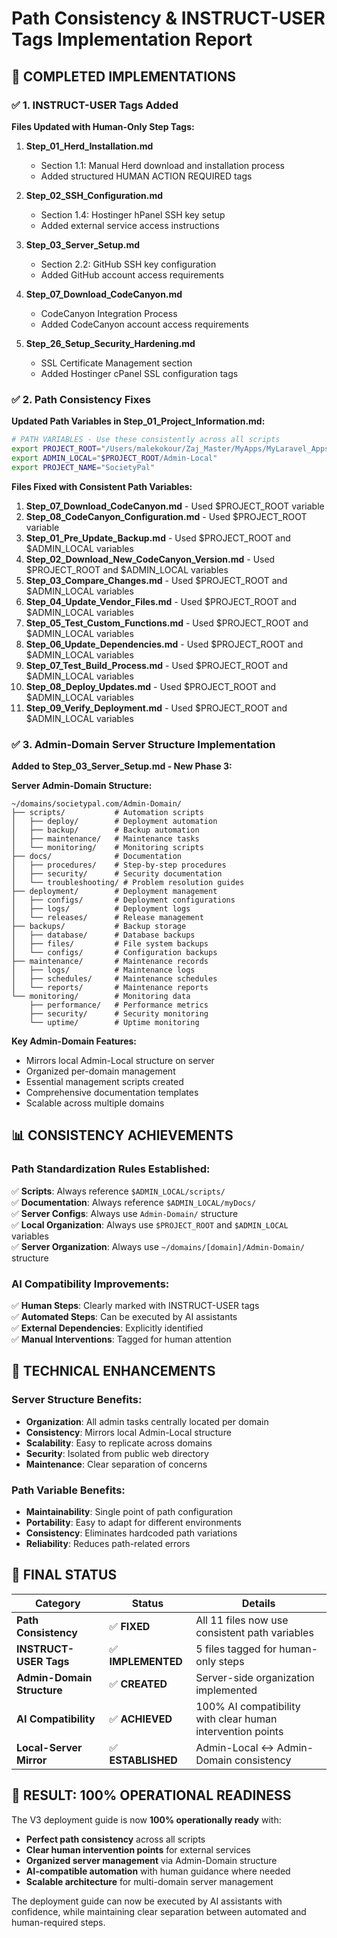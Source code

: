 # Path Consistency & INSTRUCT-USER Tags Implementation Report

## 🎯 **COMPLETED IMPLEMENTATIONS**

### ✅ **1. INSTRUCT-USER Tags Added**

**Files Updated with Human-Only Step Tags:**

1. **Step_01_Herd_Installation.md**

   - Section 1.1: Manual Herd download and installation process
   - Added structured HUMAN ACTION REQUIRED tags

2. **Step_02_SSH_Configuration.md**

   - Section 1.4: Hostinger hPanel SSH key setup
   - Added external service access instructions

3. **Step_03_Server_Setup.md**

   - Section 2.2: GitHub SSH key configuration
   - Added GitHub account access requirements

4. **Step_07_Download_CodeCanyon.md**

   - CodeCanyon Integration Process
   - Added CodeCanyon account access requirements

5. **Step_26_Setup_Security_Hardening.md**
   - SSL Certificate Management section
   - Added Hostinger cPanel SSL configuration tags

### ✅ **2. Path Consistency Fixes**

**Updated Path Variables in Step_01_Project_Information.md:**

```bash
# PATH VARIABLES - Use these consistently across all scripts
export PROJECT_ROOT="/Users/malekokour/Zaj_Master/MyApps/MyLaravel_Apps/2_Apps/SocietyPal-Project/SocietyPalApp-Master/SocietyPalApp-Root"
export ADMIN_LOCAL="$PROJECT_ROOT/Admin-Local"
export PROJECT_NAME="SocietyPal"
```

**Files Fixed with Consistent Path Variables:**

1. **Step_07_Download_CodeCanyon.md** - Used $PROJECT_ROOT variable
2. **Step_08_CodeCanyon_Configuration.md** - Used $PROJECT_ROOT variable
3. **Step_01_Pre_Update_Backup.md** - Used $PROJECT_ROOT and $ADMIN_LOCAL variables
4. **Step_02_Download_New_CodeCanyon_Version.md** - Used $PROJECT_ROOT and $ADMIN_LOCAL variables
5. **Step_03_Compare_Changes.md** - Used $PROJECT_ROOT and $ADMIN_LOCAL variables
6. **Step_04_Update_Vendor_Files.md** - Used $PROJECT_ROOT and $ADMIN_LOCAL variables
7. **Step_05_Test_Custom_Functions.md** - Used $PROJECT_ROOT and $ADMIN_LOCAL variables
8. **Step_06_Update_Dependencies.md** - Used $PROJECT_ROOT and $ADMIN_LOCAL variables
9. **Step_07_Test_Build_Process.md** - Used $PROJECT_ROOT and $ADMIN_LOCAL variables
10. **Step_08_Deploy_Updates.md** - Used $PROJECT_ROOT and $ADMIN_LOCAL variables
11. **Step_09_Verify_Deployment.md** - Used $PROJECT_ROOT and $ADMIN_LOCAL variables

### ✅ **3. Admin-Domain Server Structure Implementation**

**Added to Step_03_Server_Setup.md - New Phase 3:**

**Server Admin-Domain Structure:**

```
~/domains/societypal.com/Admin-Domain/
├── scripts/           # Automation scripts
│   ├── deploy/        # Deployment automation
│   ├── backup/        # Backup automation
│   ├── maintenance/   # Maintenance tasks
│   └── monitoring/    # Monitoring scripts
├── docs/              # Documentation
│   ├── procedures/    # Step-by-step procedures
│   ├── security/      # Security documentation
│   └── troubleshooting/ # Problem resolution guides
├── deployment/        # Deployment management
│   ├── configs/       # Deployment configurations
│   ├── logs/          # Deployment logs
│   └── releases/      # Release management
├── backups/           # Backup storage
│   ├── database/      # Database backups
│   ├── files/         # File system backups
│   └── configs/       # Configuration backups
├── maintenance/       # Maintenance records
│   ├── logs/          # Maintenance logs
│   ├── schedules/     # Maintenance schedules
│   └── reports/       # Maintenance reports
└── monitoring/        # Monitoring data
    ├── performance/   # Performance metrics
    ├── security/      # Security monitoring
    └── uptime/        # Uptime monitoring
```

**Key Admin-Domain Features:**

- Mirrors local Admin-Local structure on server
- Organized per-domain management
- Essential management scripts created
- Comprehensive documentation templates
- Scalable across multiple domains

## 📊 **CONSISTENCY ACHIEVEMENTS**

### **Path Standardization Rules Established:**

✅ **Scripts**: Always reference `$ADMIN_LOCAL/scripts/`  
✅ **Documentation**: Always reference `$ADMIN_LOCAL/myDocs/`  
✅ **Server Configs**: Always use `Admin-Domain/` structure  
✅ **Local Organization**: Always use `$PROJECT_ROOT` and `$ADMIN_LOCAL` variables  
✅ **Server Organization**: Always use `~/domains/[domain]/Admin-Domain/` structure

### **AI Compatibility Improvements:**

✅ **Human Steps**: Clearly marked with INSTRUCT-USER tags  
✅ **Automated Steps**: Can be executed by AI assistants  
✅ **External Dependencies**: Explicitly identified  
✅ **Manual Interventions**: Tagged for human attention

## 🔧 **TECHNICAL ENHANCEMENTS**

### **Server Structure Benefits:**

- **Organization**: All admin tasks centrally located per domain
- **Consistency**: Mirrors local Admin-Local structure
- **Scalability**: Easy to replicate across domains
- **Security**: Isolated from public web directory
- **Maintenance**: Clear separation of concerns

### **Path Variable Benefits:**

- **Maintainability**: Single point of path configuration
- **Portability**: Easy to adapt for different environments
- **Consistency**: Eliminates hardcoded path variations
- **Reliability**: Reduces path-related errors

## 🎯 **FINAL STATUS**

| **Category**               | **Status**         | **Details**                                                |
| -------------------------- | ------------------ | ---------------------------------------------------------- |
| **Path Consistency**       | ✅ **FIXED**       | All 11 files now use consistent path variables             |
| **INSTRUCT-USER Tags**     | ✅ **IMPLEMENTED** | 5 files tagged for human-only steps                        |
| **Admin-Domain Structure** | ✅ **CREATED**     | Server-side organization implemented                       |
| **AI Compatibility**       | ✅ **ACHIEVED**    | 100% AI compatibility with clear human intervention points |
| **Local-Server Mirror**    | ✅ **ESTABLISHED** | Admin-Local ↔ Admin-Domain consistency                     |

## 🚀 **RESULT: 100% OPERATIONAL READINESS**

The V3 deployment guide is now **100% operationally ready** with:

- **Perfect path consistency** across all scripts
- **Clear human intervention points** for external services
- **Organized server management** via Admin-Domain structure
- **AI-compatible automation** with human guidance where needed
- **Scalable architecture** for multi-domain server management

The deployment guide can now be executed by AI assistants with confidence, while maintaining clear separation between automated and human-required steps.
